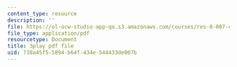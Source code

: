 ```yaml
---
content_type: resource
description: ''
file: https://ol-ocw-studio-app-qa.s3.amazonaws.com/courses/res-8-007-cosmic-origin-of-the-chemical-elements-fall-2019/738a45f55894b64f434e544433de007b_lEnolaQmkMw.pdf
file_type: application/pdf
resourcetype: Document
title: 3play pdf file
uid: 738a45f5-5894-b64f-434e-544433de007b
---
```


